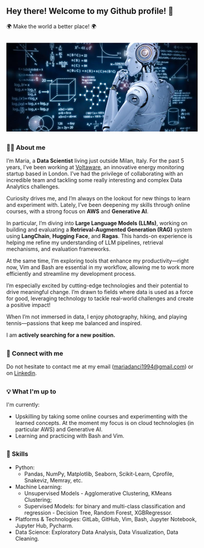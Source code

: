 ## Hey there! Welcome to my Github profile! 🚀
:earth_africa: Make the world a better place! :earth_africa:

##

![alt text](https://github.com/mariadancianu/mariadancianu/blob/main/machine-learning-separator.jpg)


<!--
<p float="left">
  <img src="https://media.giphy.com/media/USV0ym3bVWQJJmNu3N/giphy.gif" width="270" height="270"/>
  <img src="https://media.giphy.com/media/EcqCKYnrHiAgwpGqme/giphy.gif" width="270" height="270"/>
  <img src="https://media.giphy.com/media/pufOOG2cplDtfyQXL1/giphy-downsized-large.gif" width="270" height="270"/>
</p>
-->

##

  
### :woman_technologist: About me 

I’m Maria, a **Data Scientist** living just outside Milan, Italy. For the past 5 years, I’ve been working at [Voltaware](https://voltaware.com/), an innovative energy monitoring startup based in London. I’ve had the privilege of collaborating with an incredible team and tackling some really interesting and complex Data Analytics challenges.

Curiosity drives me, and I’m always on the lookout for new things to learn and experiment with. Lately, I’ve been deepening my skills through online courses, with a strong focus on **AWS** and **Generative AI**.

In particular, I’m diving into **Large Language Models (LLMs)**, working on building and evaluating a **Retrieval-Augmented Generation (RAG)** system using **LangChain**, **Hugging Face**, and **Ragas**. This hands-on experience is helping me refine my understanding of LLM pipelines, retrieval mechanisms, and evaluation frameworks.

At the same time, I’m exploring tools that enhance my productivity—right now, Vim and Bash are essential in my workflow, allowing me to work more efficiently and streamline my development process.

I’m especially excited by cutting-edge technologies and their potential to drive meaningful change. I’m drawn to fields where data is used as a force for good, leveraging technology to tackle real-world challenges and create a positive impact!

When I’m not immersed in data, I enjoy photography, hiking, and playing tennis—passions that keep me balanced and inspired.



I am **actively searching for a new position.**

## 

### :handshake: Connect with me 
Do not hesitate to contact me at my email (mariadanci1994@gmail.com) or on [Linkedin](https://it.linkedin.com/in/maria-dancianu-860613146). 

<!--
<div id="badges">
  <a href="https://it.linkedin.com/in/maria-dancianu-860613146">
    <img src="https://img.shields.io/badge/LinkedIn-0A66C2.svg?style=for-the-badge&logo=LinkedIn&logoColor=white"/>
  </a>
  <a href="https://www.instagram.com/mariadancianu/">
    <img src="https://img.shields.io/badge/Instagram-E4405F.svg?style=for-the-badge&logo=Instagram&logoColor=white"/>
  </a>
</div>
-->

##

### :bulb: What I'm up to 

I'm currently:
- Upskilling by taking some online courses and experimenting with the learned concepts. At the moment my focus is on cloud technologies (in particular AWS) and Generative AI. 
- Learning and practicing with Bash and Vim. 

##

### :toolbox: Skills
- Python: 
  - Pandas, NumPy, Matplotlib, Seaborn, Scikit-Learn, Cprofile, Snakeviz, Memray, etc.  
- Machine Learning: 
  - Unsupervised Models - Agglomerative Clustering, KMeans Clustering;
  - Supervised Models: for binary and multi-class classification and regression - Decision Tree, Random Forest, XGBRegressor.
- Platforms & Technologies: GitLab, GitHub, Vim, Bash, Jupyter Notebook, Jupyter Hub, Pycharm.
- Data Science: Exploratory Data Analysis, Data Visualization, Data Cleaning.





<!--

![](https://media.giphy.com/media/USV0ym3bVWQJJmNu3N/giphy.gif)


**mariadancianu/mariadancianu** is a ✨ _special_ ✨ repository because its `README.md` (this file) appears on your GitHub profile.

# todo:


## Blog posts 


Here are some ideas to get you started:

- 🔭 I’m currently working on ...
- 🌱 I’m currently learning ...
- 👯 I’m looking to collaborate on ...
- 🤔 I’m looking for help with ...
- 💬 Ask me about ...
- 📫 How to reach me: ...
- 😄 Pronouns: ...
- ⚡ Fun fact: ...
-->
